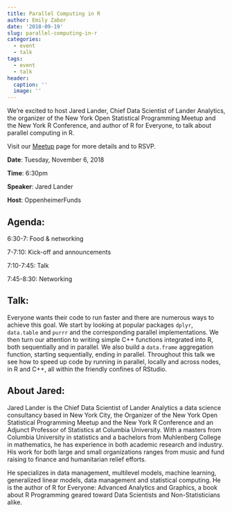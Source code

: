 ```yaml
---
title: Parallel Computing in R
author: Emily Zabor
date: '2018-09-19'
slug: parallel-computing-in-r
categories:
  - event
  - talk
tags:
  - event
  - talk
header:
  caption: ''
  image: ''
---
```


We’re excited to host Jared Lander, Chief Data Scientist of Lander Analytics, the organizer of the New York Open Statistical Programming Meetup and the New York R Conference, and author of R for Everyone, to talk about parallel computing in R.

Visit our [Meetup](https://www.meetup.com/rladies-newyork/events/254762100/) page for more details and to RSVP.

**Date**: Tuesday, November 6, 2018

**Time**: 6:30pm

**Speaker**: Jared Lander

**Host**: OppenheimerFunds

## Agenda:
6:30-7: Food & networking 

7-7:10: Kick-off and announcements 

7:10-7:45: Talk 

7:45-8:30: Networking

## Talk:

Everyone wants their code to run faster and there are numerous ways to achieve this goal. We start by looking at popular packages `dplyr`, `data.table` and `purrr` and the corresponding parallel implementations. We then turn our attention to writing simple C++ functions integrated into R, both sequentially and in parallel. We also build a `data.frame` aggregation function, starting sequentially, ending in parallel. Throughout this talk we see how to speed up code by running in parallel, locally and across nodes, in R and C++, all within the friendly confines of RStudio.

## About Jared:

Jared Lander is the Chief Data Scientist of Lander Analytics a data science consultancy based in New York City, the Organizer of the New York Open Statistical Programming Meetup and the New York R Conference and an Adjunct Professor of Statistics at Columbia University. With a masters from Columbia University in statistics and a bachelors from Muhlenberg College in mathematics, he has experience in both academic research and industry. His work for both large and small organizations ranges from music and fund raising to finance and humanitarian relief efforts.

He specializes in data management, multilevel models, machine learning, generalized linear models, data management and statistical computing. He is the author of R for Everyone: Advanced Analytics and Graphics, a book about R Programming geared toward Data Scientists and Non-Statisticians alike.